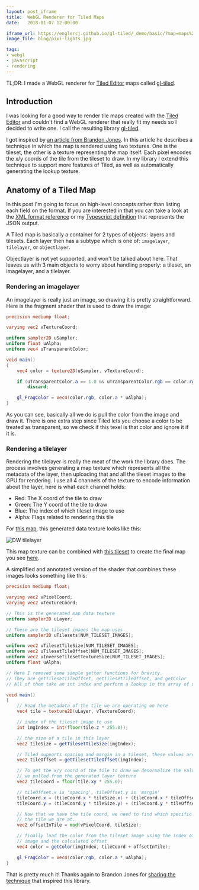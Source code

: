 ```yaml
---
layout: post_iframe
title:  WebGL Renderer for Tiled Maps
date:   2018-01-07 12:00:00

iframe_url: https://englercj.github.io/gl-tiled/_demo/basic/?map=maps%2Flttp%2Flightworld%2Flightworld.json
image_file: blog/pixi-lights.jpg

tags:
- webgl
- javascript
- rendering
---
```


TL;DR: I made a WebGL renderer for [Tiled Editor][tiled] maps called [gl-tiled][gl-tiled].

## Introduction

I was looking for a good way to render tile maps created with the [Tiled Editor][tiled] and
couldn't find a WebGL renderer that really fit my needs so I decided to write one. I call the
resulting library [gl-tiled][gl-tiled].

<!--more-->

I got inspired by [an article from Brandon Jones][toji]. In this article he describes a
technique in which the map is rendered using two textures. One is the tileset, the other
is a texture representing the map itself. Each pixel encodes the x/y coords of the tile
from the tileset to draw. In my library I extend this technique to support more features
of Tiled, as well as automatically generating the lookup texture.

## Anatomy of a Tiled Map

In this post I'm going to focus on high-level concepts rather than listing each field on
the format. If you are interested in that you can take a look at the
[XML format reference][tiled-format] or my [Typescript definition][gl-tiled-format] that
represents the JSON output.

A Tiled map is basically a container for 2 types of objects: layers and tilesets. Each layer
then has a subtype which is one of: `imagelayer`, `tilelayer`, or `objectlayer`.

Objectlayer is not yet supported, and won't be talked about here. That leaves us with 3 main
objects to worry about handling properly: a tileset, an imagelayer, and a tilelayer.

### Rendering an imagelayer

An imagelayer is really just an image, so drawing it is pretty straightforward. Here is the
fragment shader that is used to draw the image:

```glsl
precision mediump float;

varying vec2 vTextureCoord;

uniform sampler2D uSampler;
uniform float uAlpha;
uniform vec4 uTransparentColor;

void main()
{
    vec4 color = texture2D(uSampler, vTextureCoord);

    if (uTransparentColor.a == 1.0 && uTransparentColor.rgb == color.rgb)
        discard;

    gl_FragColor = vec4(color.rgb, color.a * uAlpha);
}
```

As you can see, basically all we do is pull the color from the image and draw it. There is one
extra step since Tiled lets you choose a color to be treated as transparent, so we check if
this texel is that color and ignore it if it is.

### Rendering a tilelayer

Rendering the tilelayer is really the meat of the work the library does. The process involves
generating a map texture which represents all the metadata of the layer, then uploading that
and all the tileset images to the GPU for rendering. I use all 4 channels of the texture
to encode information about the layer, here is what each channel holds:

- Red: The X coord of the tile to draw
- Green: The Y coord of the tile to draw
- Blue: The index of which tileset image to use
- Alpha: Flags related to rendering this tile

For [this map][dw-map], this generated data texture looks like this:

![DW tilelayer]({{site.url}}/img/blog/dw-tilelayer.png)

This map texture can be combined with [this tileset][dw-tileset] to create the final map you
see [here][dw-map].

A simplified and annotated version of the shader that combines these images looks something
like this:

```glsl
precision mediump float;

varying vec2 vPixelCoord;
varying vec2 vTextureCoord;

// This is the generated map data texture
uniform sampler2D uLayer;

// These are the tileset images the map uses
uniform sampler2D uTilesets[NUM_TILESET_IMAGES];

uniform vec2 uTilesetTileSize[NUM_TILESET_IMAGES];
uniform vec2 uTilesetTileOffset[NUM_TILESET_IMAGES];
uniform vec2 uInverseTilesetTextureSize[NUM_TILESET_IMAGES];
uniform float uAlpha;

// Here I removed some simple getter functions for brevity.
// They are getTilesetTileOffset, getTilesetTileOffset, and getColor
// All of them take an int index and perform a lookup in the array of uniforms above.

void main()
{
    // Read the metadata of the tile we are operating on here
    vec4 tile = texture2D(uLayer, vTextureCoord);

    // index of the tileset image to use
    int imgIndex = int(floor(tile.z * 255.0));

    // the size of a tile in this layer
    vec2 tileSize = getTilesetTileSize(imgIndex);

    // Tiled supports spacing and margin in a tileset, these values are loaded here
    vec2 tileOffset = getTilesetTileOffset(imgIndex);

    // To get the x/y coord of the tile to draw we denormalize the value
    // we pulled from the generated layer texture
    vec2 tileCoord = floor(tile.xy * 255.0);

    // tileOffset.x is 'spacing', tileOffset.y is 'margin'
    tileCoord.x = (tileCoord.x * tileSize.x) + (tileCoord.x * tileOffset.x) + tileOffset.y;
    tileCoord.y = (tileCoord.y * tileSize.y) + (tileCoord.y * tileOffset.x) + tileOffset.y;

    // Now that we have the tile coord, we need to find which specific texel in
    // the tile we are at.
    vec2 offsetInTile = mod(vPixelCoord, tileSize);

    // finally load the color from the tileset image using the index of the
    // image and the calculated offset
    vec4 color = getColor(imgIndex, tileCoord + offsetInTile);

    gl_FragColor = vec4(color.rgb, color.a * uAlpha);
}
```

That is pretty much it! Thanks again to Brandon Jones for [sharing the technique][toji] that
inspired this library.

[tiled]: http://www.mapeditor.org/
[tiled-format]: http://docs.mapeditor.org/en/latest/reference/tmx-map-format/
[toji]: https://blog.tojicode.com/2012/07/sprite-tile-maps-on-gpu.html
[gl-tiled]: https://github.com/englercj/gl-tiled
[gl-tiled-format]: https://github.com/englercj/gl-tiled/blob/master/src/tiled/Tilemap.ts
[dw-map]: http://127.0.0.1:8080/test/?map=maps%2Fortho%2FOrtho_1_16__16_large.json
[dw-tileset]: https://englercj.github.io/gl-tiled/_demo/basic/maps/gfx/png/darkworld-tileset.png

<!-- Control code for the top post canvas -->

<script src="//cdn.rawgit.com/pixijs/pixi.js/962f5bdff1ed2d96cfeaef22897ed83b7cce79bd/bin/pixi.min.js"></script>
<script src="//cdn.rawgit.com/pixijs/pixi-lights/b7fd7924fdf4e6a6b913ff29161402e7b36f0c0f/bin/pixi-lights.js"></script>
